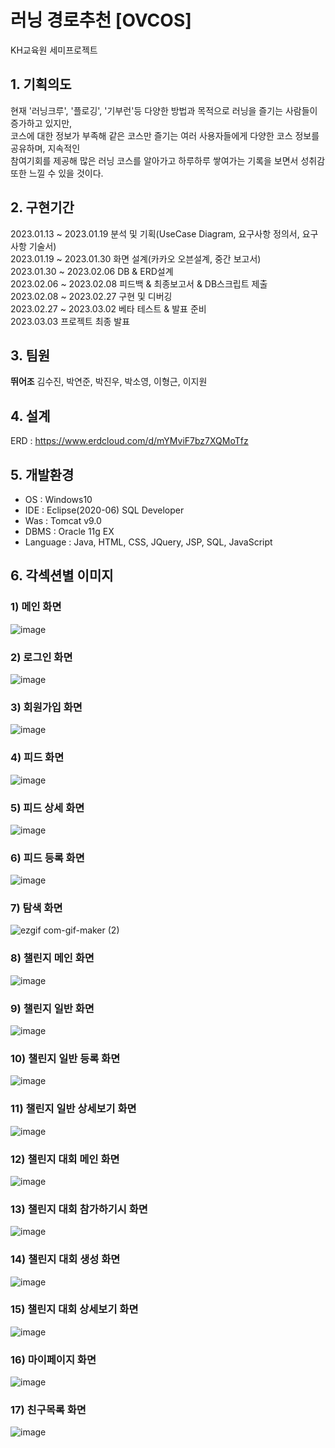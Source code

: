 # 러닝 경로추천 [OVCOS]
KH교육원 세미프로젝트

## 1. 기획의도

현재 '러닝크루', '플로깅', '기부런'등 다양한 방법과 목적으로 러닝을 즐기는 사람들이 증가하고 있지만,  
코스에 대한 정보가 부족해 같은 코스만 즐기는 여러 사용자들에게 다양한 코스 정보를 공유하며, 지속적인  
참여기회를 제공해 많은 러닝 코스를 알아가고 하루하루 쌓여가는 기록을 보면서 성취감 또한 느낄 수 있을 것이다.

## 2. 구현기간

2023.01.13 ~ 2023.01.19 분석 및 기획(UseCase Diagram, 요구사항 정의서, 요구사항 기술서)    
2023.01.19 ~ 2023.01.30 화면 설계(카카오 오븐설계, 중간 보고서)  
2023.01.30 ~ 2023.02.06 DB & ERD설계  
2023.02.06 ~ 2023.02.08 피드백 & 최종보고서 & DB스크립트 제출  
2023.02.08 ~ 2023.02.27 구현 및 디버깅  
2023.02.27 ~ 2023.03.02 베타 테스트 & 발표 준비  
2023.03.03 프로젝트 최종 발표



## 3. 팀원
<b>뛰어조</b> 김수진, 박연준, 박진우, 박소영, 이형근, 이지원

## 4. 설계
ERD : 
https://www.erdcloud.com/d/mYMviF7bz7XQMoTfz

## 5. 개발환경
- OS : Windows10
- IDE : Eclipse(2020-06) SQL Developer
- Was : Tomcat v9.0
- DBMS : Oracle 11g EX
- Language : Java, HTML, CSS, JQuery, JSP, SQL, JavaScript

## 6. 각섹션별 이미지

### 1) 메인 화면
![image](https://github.com/pyjhoop/OVCOS/assets/59335316/986eea9d-5c0b-4429-9be1-0ca55345947c)

### 2) 로그인 화면
![image](https://github.com/pyjhoop/OVCOS/assets/59335316/a709ceb8-26d3-44dc-b345-3ac28867dd74)

### 3) 회원가입 화면
![image](https://github.com/pyjhoop/OVCOS/assets/59335316/ebdce4e1-b618-4ab4-8a01-78c65b28c22f)

### 4) 피드 화면
![image](https://github.com/pyjhoop/OVCOS/assets/59335316/ca595898-9162-4ba6-9cc6-9eba3e1ef772)

### 5) 피드 상세 화면
![image](https://github.com/pyjhoop/OVCOS/assets/59335316/86f08e44-859c-45d3-9697-b62268818048)

### 6) 피드 등록 화면
![image](https://github.com/pyjhoop/OVCOS/assets/59335316/cbc96a8c-36dc-4766-b3e5-804df3ad57ef)

### 7) 탐색 화면
![ezgif com-gif-maker (2)](https://github.com/pyjhoop/OVCOS/assets/59335316/76b2c651-0378-45c0-81a0-71b5091b47ce)

### 8) 챌린지 메인 화면
![image](https://github.com/pyjhoop/OVCOS/assets/59335316/649dd29d-4653-4dcf-aa03-a9f6872114e1)

### 9) 챌린지 일반 화면
![image](https://github.com/pyjhoop/OVCOS/assets/59335316/dff498ac-c000-409a-9a78-4daf0c3460ce)

### 10) 챌린지 일반 등록 화면
![image](https://github.com/pyjhoop/OVCOS/assets/59335316/7f6cd05c-1829-475f-9481-80445cbf3a4f)

### 11) 챌린지 일반 상세보기 화면
![image](https://github.com/pyjhoop/OVCOS/assets/59335316/c5db8bf6-8bc8-4093-a8fe-8b703976b3da)

### 12) 챌린지 대회 메인 화면
![image](https://github.com/pyjhoop/OVCOS/assets/59335316/52d0ddad-db44-4985-b06d-bc5c504ee8b6)

### 13) 챌린지 대회 참가하기시 화면
![image](https://github.com/pyjhoop/OVCOS/assets/59335316/7630f89b-ead2-4ade-b309-30007e4dc4ea)

### 14) 챌린지 대회 생성 화면
![image](https://github.com/pyjhoop/OVCOS/assets/59335316/40777f66-6c96-428d-bbc5-d36f3b4c0a3a)

### 15) 챌린지 대회 상세보기 화면
![image](https://github.com/pyjhoop/OVCOS/assets/59335316/e03af5ff-e8aa-43dc-aaf5-59cb36ef1bcb)

### 16) 마이페이지 화면
![image](https://github.com/pyjhoop/OVCOS/assets/59335316/24572a45-1f8c-4605-8f5f-0ea76d57dee3)

### 17) 친구목록 화면
![image](https://github.com/pyjhoop/OVCOS/assets/59335316/794938fa-e7f7-45da-b09e-cb97a4942e10)
